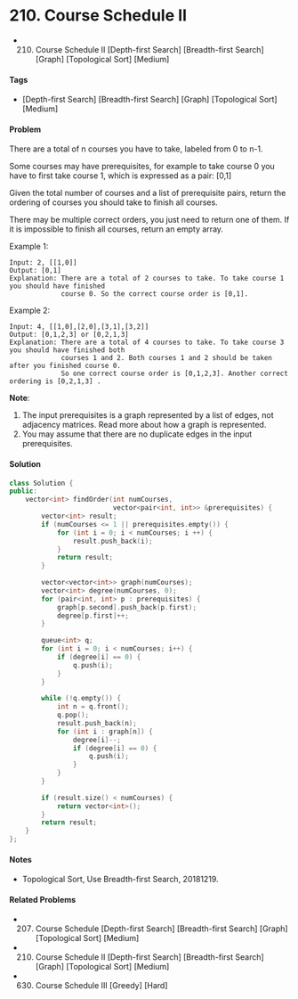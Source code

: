 # 210. Course Schedule II
- 210. Course Schedule II [Depth-first Search] [Breadth-first Search] [Graph] [Topological Sort] [Medium]

#### Tags
- [Depth-first Search] [Breadth-first Search] [Graph] [Topological Sort] [Medium]

#### Problem
There are a total of n courses you have to take, labeled from 0 to n-1.

Some courses may have prerequisites, for example to take course 0 you have to first take course 1, which is expressed as a pair: [0,1]

Given the total number of courses and a list of prerequisite pairs, return the ordering of courses you should take to finish all courses.

There may be multiple correct orders, you just need to return one of them. If it is impossible to finish all courses, return an empty array.

Example 1:

    Input: 2, [[1,0]] 
    Output: [0,1]
    Explanation: There are a total of 2 courses to take. To take course 1 you should have finished   
                 course 0. So the correct course order is [0,1].

Example 2:

    Input: 4, [[1,0],[2,0],[3,1],[3,2]]
    Output: [0,1,2,3] or [0,2,1,3]
    Explanation: There are a total of 4 courses to take. To take course 3 you should have finished both     
                 courses 1 and 2. Both courses 1 and 2 should be taken after you finished course 0. 
                 So one correct course order is [0,1,2,3]. Another correct ordering is [0,2,1,3] .

**Note**:

1. The input prerequisites is a graph represented by a list of edges, not adjacency matrices. Read more about how a graph is represented.
2. You may assume that there are no duplicate edges in the input prerequisites.

#### Solution
``` C++
class Solution {
public:
    vector<int> findOrder(int numCourses, 
                          vector<pair<int, int>> &prerequisites) {
        vector<int> result;
        if (numCourses <= 1 || prerequisites.empty()) {
            for (int i = 0; i < numCourses; i ++) {
                result.push_back(i);
            }
            return result;
        }
        
        vector<vector<int>> graph(numCourses);
        vector<int> degree(numCourses, 0);
        for (pair<int, int> p : prerequisites) {
            graph[p.second].push_back(p.first);
            degree[p.first]++;
        }
        
        queue<int> q;
        for (int i = 0; i < numCourses; i++) {
            if (degree[i] == 0) {
                q.push(i);
            }
        }
        
        while (!q.empty()) {
            int n = q.front();
            q.pop();
            result.push_back(n);
            for (int i : graph[n]) {
                degree[i]--;
                if (degree[i] == 0) {
                    q.push(i);
                }
            }
        }
        
        if (result.size() < numCourses) {
            return vector<int>();
        }
        return result;
    }
};
```

#### Notes
- Topological Sort, Use Breadth-first Search, 20181219.

#### Related Problems
- 207. Course Schedule [Depth-first Search] [Breadth-first Search] [Graph] [Topological Sort] [Medium]
- 210. Course Schedule II [Depth-first Search] [Breadth-first Search] [Graph] [Topological Sort] [Medium]
- 630. Course Schedule III [Greedy] [Hard]
